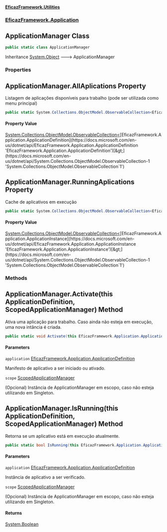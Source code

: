 #### [EficazFramework.Utilities](EficazFrameworkUtilities.md 'EficazFramework Utilities')
### [EficazFramework.Application](EficazFrameworkUtilities.md#EficazFramework.Application 'EficazFramework.Application')

## ApplicationManager Class

```csharp
public static class ApplicationManager
```

Inheritance [System.Object](https://docs.microsoft.com/en-us/dotnet/api/System.Object 'System.Object') &#129106; ApplicationManager
### Properties

<a name='EficazFramework.Application.ApplicationManager.AllAplications'></a>

## ApplicationManager.AllAplications Property

Listagem de aplicações disponíveis para trabalho (pode ser utilizada como menu principal)

```csharp
public static System.Collections.ObjectModel.ObservableCollection<EficazFramework.Application.ApplicationDefinition> AllAplications { get; }
```

#### Property Value
[System.Collections.ObjectModel.ObservableCollection&lt;](https://docs.microsoft.com/en-us/dotnet/api/System.Collections.ObjectModel.ObservableCollection-1 'System.Collections.ObjectModel.ObservableCollection`1')[EficazFramework.Application.ApplicationDefinition](https://docs.microsoft.com/en-us/dotnet/api/EficazFramework.Application.ApplicationDefinition 'EficazFramework.Application.ApplicationDefinition')[&gt;](https://docs.microsoft.com/en-us/dotnet/api/System.Collections.ObjectModel.ObservableCollection-1 'System.Collections.ObjectModel.ObservableCollection`1')

<a name='EficazFramework.Application.ApplicationManager.RunningAplications'></a>

## ApplicationManager.RunningAplications Property

Cache de aplicativos em execução

```csharp
public static System.Collections.ObjectModel.ObservableCollection<EficazFramework.Application.ApplicationInstance> RunningAplications { get; }
```

#### Property Value
[System.Collections.ObjectModel.ObservableCollection&lt;](https://docs.microsoft.com/en-us/dotnet/api/System.Collections.ObjectModel.ObservableCollection-1 'System.Collections.ObjectModel.ObservableCollection`1')[EficazFramework.Application.ApplicationInstance](https://docs.microsoft.com/en-us/dotnet/api/EficazFramework.Application.ApplicationInstance 'EficazFramework.Application.ApplicationInstance')[&gt;](https://docs.microsoft.com/en-us/dotnet/api/System.Collections.ObjectModel.ObservableCollection-1 'System.Collections.ObjectModel.ObservableCollection`1')
### Methods

<a name='EficazFramework.Application.ApplicationManager.Activate(thisEficazFramework.Application.ApplicationDefinition,EficazFramework.Application.ScopedApplicationManager)'></a>

## ApplicationManager.Activate(this ApplicationDefinition, ScopedApplicationManager) Method

Ativa uma aplicação para trabalho. Caso ainda não esteja em execução, uma nova intância é criada.

```csharp
public static void Activate(this EficazFramework.Application.ApplicationDefinition application, EficazFramework.Application.ScopedApplicationManager scope=null);
```
#### Parameters

<a name='EficazFramework.Application.ApplicationManager.Activate(thisEficazFramework.Application.ApplicationDefinition,EficazFramework.Application.ScopedApplicationManager).application'></a>

`application` [EficazFramework.Application.ApplicationDefinition](https://docs.microsoft.com/en-us/dotnet/api/EficazFramework.Application.ApplicationDefinition 'EficazFramework.Application.ApplicationDefinition')

Manifesto de aplicativo a ser iniciado ou ativado.

<a name='EficazFramework.Application.ApplicationManager.Activate(thisEficazFramework.Application.ApplicationDefinition,EficazFramework.Application.ScopedApplicationManager).scope'></a>

`scope` [ScopedApplicationManager](EficazFramework.Application/ScopedApplicationManager.md 'EficazFramework.Application.ScopedApplicationManager')

(Opcional) Instância de ApplicationManager em escopo, caso não esteja utilizando em Singleton.

<a name='EficazFramework.Application.ApplicationManager.IsRunning(thisEficazFramework.Application.ApplicationDefinition,EficazFramework.Application.ScopedApplicationManager)'></a>

## ApplicationManager.IsRunning(this ApplicationDefinition, ScopedApplicationManager) Method

Retorna se um aplicativo está em execução atualmente.

```csharp
public static bool IsRunning(this EficazFramework.Application.ApplicationDefinition application, EficazFramework.Application.ScopedApplicationManager scope=null);
```
#### Parameters

<a name='EficazFramework.Application.ApplicationManager.IsRunning(thisEficazFramework.Application.ApplicationDefinition,EficazFramework.Application.ScopedApplicationManager).application'></a>

`application` [EficazFramework.Application.ApplicationDefinition](https://docs.microsoft.com/en-us/dotnet/api/EficazFramework.Application.ApplicationDefinition 'EficazFramework.Application.ApplicationDefinition')

Instância de aplicativo a ser verificado.

<a name='EficazFramework.Application.ApplicationManager.IsRunning(thisEficazFramework.Application.ApplicationDefinition,EficazFramework.Application.ScopedApplicationManager).scope'></a>

`scope` [ScopedApplicationManager](EficazFramework.Application/ScopedApplicationManager.md 'EficazFramework.Application.ScopedApplicationManager')

(Opcional) Instância de ApplicationManager em escopo, caso não esteja utilizando em Singleton.

#### Returns
[System.Boolean](https://docs.microsoft.com/en-us/dotnet/api/System.Boolean 'System.Boolean')